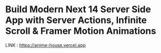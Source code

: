 # Build Modern Next 14 Server Side App with Server Actions, Infinite Scroll & Framer Motion Animations
LINK : https://anime-house.vercel.app

